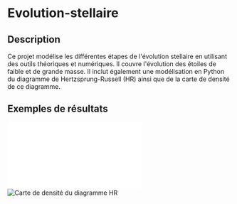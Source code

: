 # Evolution-stellaire

## Description 
Ce projet modélise les différentes étapes de l'évolution stellaire en utilisant des outils théoriques et numériques. Il couvre l'évolution des étoiles de faible et de grande masse. Il inclut également une modélisation en Python du diagramme de Hertzsprung-Russell (HR) ainsi que de la carte de densité de ce diagramme. 

## Exemples de résultats
![Diagramme HR](code_evol_stellaire.py)
![Carte de densité du diagramme HR](/Users/monijasivarajah/Downloads/projet_evol_stellaire/Graphes/carte_densite.png)





